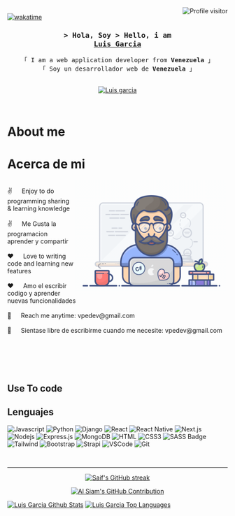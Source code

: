 

<a href="https://komarev.com/ghpvc/?username=Gordisluis">
  <img align="right" src="https://komarev.com/ghpvc/?username=Gordisluis&label=Visitors&color=0e75b6&style=flat" alt="Profile visitor" />
</a>


[![wakatime](https://wakatime.com/badge/user/eebb3dd8-d9b2-40de-9b88-6fd6cac99dbc.svg)](https://wakatime.com/@eebb3dd8-d9b2-40de-9b88-6fd6cac99dbc)

<!-- Intro  -->
<h3 align="center">
        <samp>&gt; Hola, Soy 
              &gt;     Hello, i am
              <br>
                <b><a target="_blank" href="https://portafolionew-3d.vercel.app/">Luis Garcia</a></b>
        </samp>
</h3>


<p align="center"> 
  <samp>
    「 I am a web application developer from <b>Venezuela</b> 」
     <br>
    「 Soy un desarrollador web de <b>Venezuela</b> 」
    <br>
    <br>
  </samp>
</p>

<p align="center">
 <a href="https://portafolionew-3d.vercel.app/" target="_blank">
  <img src="https://img.shields.io/badge/dev.to-0A0A0A?style=for-the-badge&logo=dev.to&logoColor=white" alt="Luis garcia" />
 </a> 
</p>
<br />

<!-- About Section -->
 # About me
 # Acerca de mi
 
<p>
 <img align="right" width="350" src="/assets/programmer.gif" alt="Coding gif" />

  <br/>
 ✌️ &emsp; Enjoy to do programming sharing & learning knowledge <br/><br/>
 ✌️ &emsp; Me Gusta la programacion aprender y compartir <br/><br/>
 ❤️ &emsp; Love to writing code and learning new features<br/><br/>
 ❤️ &emsp; Amo el escribir codigo y aprender nuevas funcionalidades <br/><br/>
 📧 &emsp; Reach me anytime: vpedev@gmail.com<br/><br/>
 📧 &emsp; Sientase libre de escribirme cuando me necesite: vpedev@gmail.com<br/><br/>


</p>

<br/>
<br/>
<br/>

## Use To code
## Lenguajes 

![Javascript](https://img.shields.io/badge/Javascript-F0DB4F?style=for-the-badge&labelColor=black&logo=javascript&logoColor=F0DB4F)
![Python](https://img.shields.io/badge/Ptyhon-3C873A?style=for-the-badge&labelColor=black&logo=Python.js&logoColor=3C873A)
![Django](https://img.shields.io/badge/Django-3C873A?style=for-the-badge&labelColor=black&logo=Django.js&logoColor=3C873A)
![React](https://img.shields.io/badge/-React-61DBFB?style=for-the-badge&labelColor=black&logo=react&logoColor=61DBFB)
![React Native](https://img.shields.io/badge/React_Native-20232A?style=for-the-badge&logo=react&logoColor=61DAFB)
![Next.js](https://img.shields.io/badge/next.js-000000?style=for-the-badge&logo=nextdotjs&logoColor=white)
![Nodejs](https://img.shields.io/badge/Nodejs-3C873A?style=for-the-badge&labelColor=black&logo=node.js&logoColor=3C873A)
![Express.js](https://img.shields.io/badge/Express.js-000000?style=for-the-badge&logo=express&logoColor=white)
![MongoDB](https://img.shields.io/badge/MongoDB-4EA94B?style=for-the-badge&logo=mongodb&logoColor=white)
![HTML](https://img.shields.io/badge/HTML5-E34F26?style=for-the-badge&logo=html5&logoColor=white)
![CSS3](https://img.shields.io/badge/CSS3-1572B6?style=for-the-badge&logo=css3&logoColor=white)
![SASS Badge](https://img.shields.io/badge/Sass-CC6699?style=for-the-badge&logo=sass&logoColor=white)
![Tailwind](https://img.shields.io/badge/Tailwind_CSS-092749?style=for-the-badge&logo=tailwindcss&logoColor=06B6D4&labelColor=000000)
![Bootstrap](https://img.shields.io/badge/Bootstrap-563D7C?style=for-the-badge&logo=bootstrap&logoColor=white)
![Strapi](https://img.shields.io/badge/strapi-2E7EEA?style=for-the-badge&logo=strapi&logoColor=white)
![VSCode](https://img.shields.io/badge/Visual_Studio-0078d7?style=for-the-badge&logo=visual%20studio&logoColor=white)
![Git](https://img.shields.io/badge/Git-F05032?style=for-the-badge&logo=git&logoColor=white)

<br/>


<hr/>


<p align="center">
  <a href="https://github.com/Gordisluis">
    <img src="https://github-readme-streak-stats.herokuapp.com/?user=Gordisluis&theme=radical&border=7F3FBF&background=0D1117" alt="Saif's GitHub streak"/>
  </a>
</p>

<p align="center">
  <a href="https://github.com/Gordisluis">
    <img src="https://github-profile-summary-cards.vercel.app/api/cards/profile-details?username=Gordisluis&theme=radical" alt="Al Siam's GitHub Contribution"/>
  </a>
</p>

<a> 
    <a href="https://github.com/Gordisluis"><img alt="Luis Garcia Github Stats" src="https://denvercoder1-github-readme-stats.vercel.app/api?username=Gordisluis&show_icons=true&count_private=true&theme=react&border_color=7F3FBF&bg_color=0D1117&title_color=F85D7F&icon_color=F8D866" height="192px" width="49.5%"/></a>
  <a href="https://github.com/Gordisluis"><img alt="Luis Garcia Top Languages" src="https://denvercoder1-github-readme-stats.vercel.app/api/top-langs/?username=Gordisluis&langs_count=8&layout=compact&theme=react&border_color=7F3FBF&bg_color=0D1117&title_color=F85D7F&icon_color=F8D866" height="192px" width="49.5%"/></a>
  <br/>
</a>



